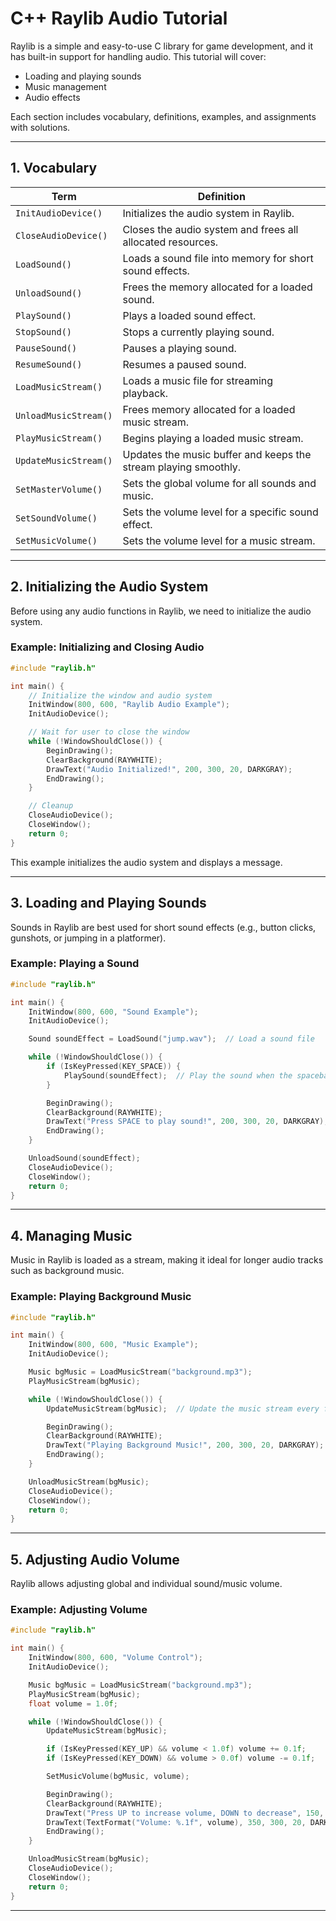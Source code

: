 # C++ Raylib Audio Tutorial

Raylib is a simple and easy-to-use C library for game development, and it has built-in support for handling audio. This tutorial will cover:
- Loading and playing sounds
- Music management
- Audio effects

Each section includes vocabulary, definitions, examples, and assignments with solutions.

---

## 1. Vocabulary

| Term | Definition |
|------|-----------|
| `InitAudioDevice()` | Initializes the audio system in Raylib. |
| `CloseAudioDevice()` | Closes the audio system and frees all allocated resources. |
| `LoadSound()` | Loads a sound file into memory for short sound effects. |
| `UnloadSound()` | Frees the memory allocated for a loaded sound. |
| `PlaySound()` | Plays a loaded sound effect. |
| `StopSound()` | Stops a currently playing sound. |
| `PauseSound()` | Pauses a playing sound. |
| `ResumeSound()` | Resumes a paused sound. |
| `LoadMusicStream()` | Loads a music file for streaming playback. |
| `UnloadMusicStream()` | Frees memory allocated for a loaded music stream. |
| `PlayMusicStream()` | Begins playing a loaded music stream. |
| `UpdateMusicStream()` | Updates the music buffer and keeps the stream playing smoothly. |
| `SetMasterVolume()` | Sets the global volume for all sounds and music. |
| `SetSoundVolume()` | Sets the volume level for a specific sound effect. |
| `SetMusicVolume()` | Sets the volume level for a music stream. |

---

## 2. Initializing the Audio System

Before using any audio functions in Raylib, we need to initialize the audio system.

### Example: Initializing and Closing Audio
```cpp
#include "raylib.h"

int main() {
    // Initialize the window and audio system
    InitWindow(800, 600, "Raylib Audio Example");
    InitAudioDevice();

    // Wait for user to close the window
    while (!WindowShouldClose()) {
        BeginDrawing();
        ClearBackground(RAYWHITE);
        DrawText("Audio Initialized!", 200, 300, 20, DARKGRAY);
        EndDrawing();
    }

    // Cleanup
    CloseAudioDevice();
    CloseWindow();
    return 0;
}
```
This example initializes the audio system and displays a message.

---

## 3. Loading and Playing Sounds

Sounds in Raylib are best used for short sound effects (e.g., button clicks, gunshots, or jumping in a platformer).

### Example: Playing a Sound
```cpp
#include "raylib.h"

int main() {
    InitWindow(800, 600, "Sound Example");
    InitAudioDevice();

    Sound soundEffect = LoadSound("jump.wav");  // Load a sound file

    while (!WindowShouldClose()) {
        if (IsKeyPressed(KEY_SPACE)) {
            PlaySound(soundEffect);  // Play the sound when the spacebar is pressed
        }

        BeginDrawing();
        ClearBackground(RAYWHITE);
        DrawText("Press SPACE to play sound!", 200, 300, 20, DARKGRAY);
        EndDrawing();
    }

    UnloadSound(soundEffect);
    CloseAudioDevice();
    CloseWindow();
    return 0;
}
```

---

## 4. Managing Music

Music in Raylib is loaded as a stream, making it ideal for longer audio tracks such as background music.

### Example: Playing Background Music
```cpp
#include "raylib.h"

int main() {
    InitWindow(800, 600, "Music Example");
    InitAudioDevice();

    Music bgMusic = LoadMusicStream("background.mp3");
    PlayMusicStream(bgMusic);

    while (!WindowShouldClose()) {
        UpdateMusicStream(bgMusic);  // Update the music stream every frame

        BeginDrawing();
        ClearBackground(RAYWHITE);
        DrawText("Playing Background Music!", 200, 300, 20, DARKGRAY);
        EndDrawing();
    }

    UnloadMusicStream(bgMusic);
    CloseAudioDevice();
    CloseWindow();
    return 0;
}
```

---

## 5. Adjusting Audio Volume

Raylib allows adjusting global and individual sound/music volume.

### Example: Adjusting Volume
```cpp
#include "raylib.h"

int main() {
    InitWindow(800, 600, "Volume Control");
    InitAudioDevice();

    Music bgMusic = LoadMusicStream("background.mp3");
    PlayMusicStream(bgMusic);
    float volume = 1.0f;

    while (!WindowShouldClose()) {
        UpdateMusicStream(bgMusic);

        if (IsKeyPressed(KEY_UP) && volume < 1.0f) volume += 0.1f;
        if (IsKeyPressed(KEY_DOWN) && volume > 0.0f) volume -= 0.1f;

        SetMusicVolume(bgMusic, volume);

        BeginDrawing();
        ClearBackground(RAYWHITE);
        DrawText("Press UP to increase volume, DOWN to decrease", 150, 250, 20, DARKGRAY);
        DrawText(TextFormat("Volume: %.1f", volume), 350, 300, 20, DARKGRAY);
        EndDrawing();
    }

    UnloadMusicStream(bgMusic);
    CloseAudioDevice();
    CloseWindow();
    return 0;
}
```

---

